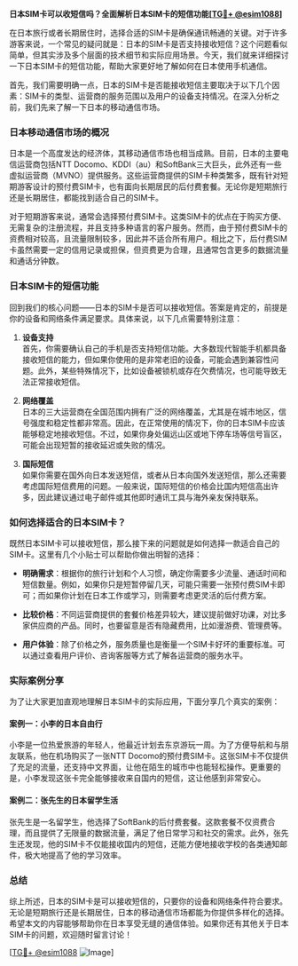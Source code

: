 **日本SIM卡可以收短信吗？全面解析日本SIM卡的短信功能[[TG💪+ @esim1088](https://t.me/s/esim1088)]**

在日本旅行或者长期居住时，选择合适的SIM卡是确保通讯畅通的关键。对于许多游客来说，一个常见的疑问就是：日本的SIM卡是否支持接收短信？这个问题看似简单，但其实涉及多个层面的技术细节和实际应用场景。今天，我们就来详细探讨一下日本SIM卡的短信功能，帮助大家更好地了解如何在日本使用手机通信。

首先，我们需要明确一点，日本的SIM卡是否能接收短信主要取决于以下几个因素：SIM卡的类型、运营商的服务范围以及用户的设备支持情况。在深入分析之前，我们先来了解一下日本的移动通信市场。

### 日本移动通信市场的概况

日本是一个高度发达的经济体，其移动通信市场也相当成熟。目前，日本的主要电信运营商包括NTT Docomo、KDDI（au）和SoftBank三大巨头，此外还有一些虚拟运营商（MVNO）提供服务。这些运营商提供的SIM卡种类繁多，既有针对短期游客设计的预付费SIM卡，也有面向长期居民的后付费套餐。无论你是短期旅行还是长期居住，都能找到适合自己的SIM卡。

对于短期游客来说，通常会选择预付费SIM卡。这类SIM卡的优点在于购买方便、无需复杂的注册流程，并且支持多种语言的客户服务。然而，由于预付费SIM卡的资费相对较高，且流量限制较多，因此并不适合所有用户。相比之下，后付费SIM卡虽然需要一定的信用记录或担保，但资费更为合理，且通常包含更多的数据流量和通话分钟数。

### 日本SIM卡的短信功能

回到我们的核心问题——日本的SIM卡是否可以接收短信。答案是肯定的，前提是你的设备和网络条件满足要求。具体来说，以下几点需要特别注意：

1. **设备支持**  
   首先，你需要确认自己的手机是否支持短信功能。大多数现代智能手机都具备接收短信的能力，但如果你使用的是非常老旧的设备，可能会遇到兼容性问题。此外，某些特殊情况下，比如设备被锁机或存在欠费情况，也可能导致无法正常接收短信。

2. **网络覆盖**  
   日本的三大运营商在全国范围内拥有广泛的网络覆盖，尤其是在城市地区，信号强度和稳定性都非常高。因此，在正常使用的情况下，你的日本SIM卡应该能够稳定地接收短信。不过，如果你身处偏远山区或地下停车场等信号盲区，可能会出现短暂的接收延迟或失败的情况。

3. **国际短信**  
   如果你需要在国外向日本发送短信，或者从日本向国外发送短信，那么还需要考虑国际短信费用的问题。一般来说，国际短信的价格会比国内短信高出许多，因此建议通过电子邮件或其他即时通讯工具与海外亲友保持联系。

### 如何选择适合的日本SIM卡？

既然日本SIM卡可以接收短信，那么接下来的问题就是如何选择一款适合自己的SIM卡。这里有几个小贴士可以帮助你做出明智的选择：

- **明确需求**：根据你的旅行计划和个人习惯，确定你需要多少流量、通话时间和短信数量。例如，如果你只是短暂停留几天，可能只需要一张预付费SIM卡即可；而如果你计划在日本工作或学习，则需要考虑更灵活的后付费方案。
  
- **比较价格**：不同运营商提供的套餐价格差异较大，建议提前做好功课，对比多家供应商的产品。同时，也要留意是否有隐藏费用，比如漫游费、管理费等。

- **用户体验**：除了价格之外，服务质量也是衡量一个SIM卡好坏的重要标准。可以通过查看用户评价、咨询客服等方式了解各运营商的服务水平。

### 实际案例分享

为了让大家更加直观地理解日本SIM卡的实际应用，下面分享几个真实的案例：

#### 案例一：小李的日本自由行
小李是一位热爱旅游的年轻人，他最近计划去东京游玩一周。为了方便导航和与朋友联系，他在机场购买了一张NTT Docomo的预付费SIM卡。这张SIM卡不仅提供了充足的流量，还支持中文界面，让他在陌生的城市中也能轻松操作。更重要的是，小李发现这张卡完全能够接收来自国内的短信，这让他感到非常安心。

#### 案例二：张先生的日本留学生活
张先生是一名留学生，他选择了SoftBank的后付费套餐。这款套餐不仅资费合理，而且提供了无限量的数据流量，满足了他日常学习和社交的需求。此外，张先生还发现，他的SIM卡不仅能接收国内的短信，还能方便地接收学校的各类通知邮件，极大地提高了他的学习效率。

### 总结

综上所述，日本的SIM卡是可以接收短信的，只要你的设备和网络条件符合要求。无论是短期旅行还是长期居住，日本的移动通信市场都能为你提供多样化的选择。希望本文的内容能够帮助你在日本享受无缝的通信体验。如果你还有其他关于日本SIM卡的问题，欢迎随时留言讨论！

[[TG💪+ @esim1088](https://t.me/s/esim1088) ![Image](https://i.postimg.cc/4NQfJmqS/Snipaste-2025-05-13-00-14-12.png)]